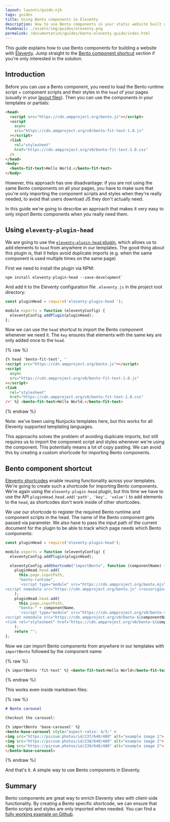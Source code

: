 ```yaml
---
layout: layouts/guide.njk
tags: guides
title: Using Bento components in Eleventy
description: How to use Bento components in your static website built with Eleventy.
thumbnail: ./assets/img/guides/eleventy.png
permalink: /documentation/guides/bento-eleventy-guide/index.html
---
```


This guide explains how to use Bento components for building a website with [Eleventy](https://www.11ty.dev/). Jump straight to the [Bento component shortcut](#bento-component-shortcut) section if you're only interested in the solution.

## Introduction

Before you can use a Bento component, you need to load the Bento runtime script + component scripts and their styles in the `head` of your pages (usually in your [layout files](https://www.11ty.dev/docs/layouts/)). Then you can use the components in your templates or partials:

```html
<head>
  <script src="https://cdn.ampproject.org/bento.js"></script>
  <script
    async
    src="https://cdn.ampproject.org/v0/bento-fit-text-1.0.js"
  ></script>
  <link
    rel="stylesheet"
    href="https://cdn.ampproject.org/v0/bento-fit-text-1.0.css"
  />
</head>
<body>
  <bento-fit-text>Hello World.</bento-fit-text>
</body>
```

However, this approach has one disadvantage: if you are not using the same Bento components on all your pages, you have to make sure that you're only importing the component scripts and styles when they're really needed, to avoid that users download JS they don't actually need.

In this guide we're going to describe an approach that makes it very easy to only import Bento components when you really need them.

## Using `eleventy-plugin-head`

We are going to use the [`eleventy-plugin-head` plugin](https://www.npmjs.com/package/eleventy-plugin-head), which allows us to add elements to `head` from anywhere in our templates. The good thing about this plugin is, that it helps avoid duplicate imports (e.g. when the same component is used multiple times on the same page)

First we need to install the plugin via NPM:

```shell
npm install eleventy-plugin-head --save-development`
```

And add it to the Eleventy configuration file `.eleventy.js` in the project root directory:

```js
const pluginHead = require('eleventy-plugin-head ');

module.exports = function (eleventyConfig) {
  eleventyConfig.addPlugin(pluginHead);
};
```

Now we can use the `head` shortcut to import the Bento component whenever we need it. The `key` ensures that elements with the same key are only added once to the `head`.

{% raw %}

```html
{% head 'bento-fit-text', '
<script src="https://cdn.ampproject.org/bento.js"></script>
<script
  async
  src="https://cdn.ampproject.org/v0/bento-fit-text-1.0.js"
></script>
<link
  rel="stylesheet"
  href="https://cdn.ampproject.org/v0/bento-fit-text-1.0.css"
/>' %} <bento-fit-text>Hello World.</bento-fit-text>
```

{% endraw %}

Note: we've been using Nunjucks templates here, but this works for all Eleventy supported templating languages.

This approachs solves the problem of avoiding duplicate imports, but still requires us to import the component script and styles whenever we're using the component. This potentially means a lot of copy pasting. We can avoid this by creating a custom shortcode for importing Bento components.

## Bento component shortcut

[Eleventy shortcodes](https://www.11ty.dev/docs/shortcodes/) enable reusing functionality across your templates. We're going to create such a shortcode for importing Bento components. We're again using the `eleventy-plugin-head` plugin, but this time we have to use the API `pluginHead.head.add('path', 'key', 'value')` to add elements to the `head`, as shortcodes don't work inside of other shortcodes.

We use our shortcode to register the required Bento runtime and component scripts in the head. The name of the Bento component gets passed via parameter. We also have to pass the input path of the current document for the plugin to be able to track which page needs which Bento components:

```js
const pluginHead = require('eleventy-plugin-head');

module.exports = function (eleventyConfig) {
  eleventyConfig.addPlugin(pluginHead);

  eleventyConfig.addShortcode("importBento", function (componentName) {
    pluginHead.head.add(
      this.page.inputPath,
      "bento-runtime",
      `<script type="module" src="https://cdn.ampproject.org/bento.mjs" crossorigin="anonymous"></script>
<script nomodule src="https://cdn.ampproject.org/bento.js" crossorigin="anonymous"></script>`
    );
    pluginHead.head.add(
      this.page.inputPath,
      "bento-" + componentName,
      `<script type="module" src="https://cdn.ampproject.org/v0/bento-${componentName}-1.0.mjs" crossorigin="anonymous"></script>
<script nomodule src="https://cdn.ampproject.org/v0/bento-${componentName}-1.0.js" crossorigin="anonymous"></script>
<link rel="stylesheet" href="https://cdn.ampproject.org/v0/bento-${componentName}-1.0.css" crossorigin="anonymous">`
    );
    return "";
};
```

Now we can import Bento components from anywhere in our templates with `importBento` followed by the component name:

{% raw %}

```html
{% importBento 'fit-text' %} <bento-fit-text>Hello World</bento-fit-text>
```

{% endraw %}

This works even inside markdown files:

{% raw %}

```md
# Bento carousel

Checkout the carousel:

{% importBento 'base-carousel' %}
<bento-base-carousel style="aspect-ratio: 4/3;" >
<img src="https://picsum.photos/id/237/640/480" alt="example image 1">
<img src="https://picsum.photos/id/238/640/480" alt="example image 2">
<img src="https://picsum.photos/id/239/640/480" alt="example image 2">
</bento-base-carousel>
```

{% endraw %}

And that's it. A simple way to use Bento components in Eleventy.

## Summary

Bento components are great way to enrich Eleventy sites with client-side functionality. By creating a Bento specific shortcode, we can ensure that Bento scripts and styles are only imported when needed. You can find a [fully working example on Github](https://github.com/ampproject/bentojs.dev/tree/main/examples/eleventy).
